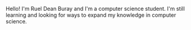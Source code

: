 Hello! I'm Ruel Dean Buray and I'm a computer science student. I'm still learning and looking for ways to expand my knowledge in computer science.
